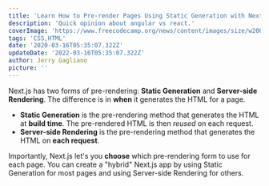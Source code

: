 ```yaml
---
title: 'Learn How to Pre-render Pages Using Static Generation with Next.js'
description: 'Quick opinion about angular vs react.'
coverImage: 'https://www.freecodecamp.org/news/content/images/size/w2000/2019/10/react-vs-angular.png'
tags: 'CSS,HTML'
date: '2020-03-16T05:35:07.322Z'
updateDate: '2022-03-16T05:35:07.322Z'
author: Jerry Gagliano
picture: ''
---
```


Next.js has two forms of pre-rendering: **Static Generation** and **Server-side Rendering**. The difference is in **when** it generates the HTML for a page.

- **Static Generation** is the pre-rendering method that generates the HTML at **build time**. The pre-rendered HTML is then _reused_ on each request.
- **Server-side Rendering** is the pre-rendering method that generates the HTML on **each request**.

Importantly, Next.js let's you **choose** which pre-rendering form to use for each page. You can create a "hybrid" Next.js app by using Static Generation for most pages and using Server-side Rendering for others.